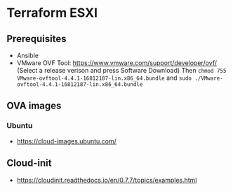 # Terraform ESXI
## Prerequisites
* Ansible
* VMware OVF Tool: https://www.vmware.com/support/developer/ovf/ (Select a release verison and press Software Download) Then `chmod 755 VMware-ovftool-4.4.1-16812187-lin.x86_64.bundle` and `sudo ./VMware-ovftool-4.4.1-16812187-lin.x86_64.bundle`
## OVA images
### Ubuntu
* https://cloud-images.ubuntu.com/
## Cloud-init
* https://cloudinit.readthedocs.io/en/0.7.7/topics/examples.html
